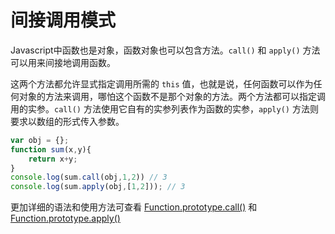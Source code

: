 # 间接调用模式 

Javascript中函数也是对象，函数对象也可以包含方法。`call()` 和 `apply()` 方法可以用来间接地调用函数。

这两个方法都允许显式指定调用所需的 `this` 值，也就是说，任何函数可以作为任何对象的方法来调用，哪怕这个函数不是那个对象的方法。两个方法都可以指定调用的实参。`call()` 方法使用它自有的实参列表作为函数的实参，`apply()` 方法则要求以数组的形式传入参数。

```javascript
var obj = {};
function sum(x,y){
    return x+y;
}
console.log(sum.call(obj,1,2)) // 3
console.log(sum.apply(obj,[1,2])); // 3
```

更加详细的语法和使用方法可查看 [Function.prototype.call()](https://github.com/tsejx/JavaScript-Guidebook/blob/master/02_StandardObjects/3_FundamentalObjects/Function/InstancesAPI/Function.prototype.call().md) 和 [Function.prototype.apply()](https://github.com/tsejx/JavaScript-Guidebook/blob/master/02_StandardObjects/3_FundamentalObjects/Function/InstancesAPI/Function.prototype.apply().md)